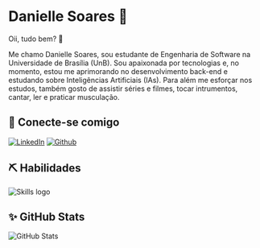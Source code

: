 # Danielle Soares 🌷

Oii, tudo bem? 🙂

Me chamo Danielle Soares, sou estudante de Engenharia de Software na Universidade de Brasília (UnB). Sou apaixonada por tecnologias e, no momento, estou me aprimorando no desenvolvimento back-end e estudando sobre Inteligências Artificiais (IAs). Para além me esforçar nos estudos, também gosto de assistir séries e filmes, tocar intrumentos, cantar, ler e praticar musculação.

## 🤙 Conecte-se comigo
[![LinkedIn](https://img.shields.io/badge/-LinkedIn-0e76a8?style=for-the-badge&logo=linkedin)](https://www.linkedin.com/in/danielle-soares-712910206/)
[![Github](https://img.shields.io/badge/-Github-151515?style=for-the-badge&logo=Github)](https://github.com/danielle-soaress)


## ⛏️ Habilidades
 <img src="https://skillicons.dev/icons?i=python,java,js,react,html,css,sass,figma" alt="Skills logo"></img>

## ✨ GitHub Stats
![GitHub Stats](https://github-readme-stats.vercel.app/api?username=danielle-soaress&theme=transparent&bg_color=fffff&border_color=ffffffC&show_icons=true&icon_color=30A3DC&title_color=E94D5F&text_color=000)

